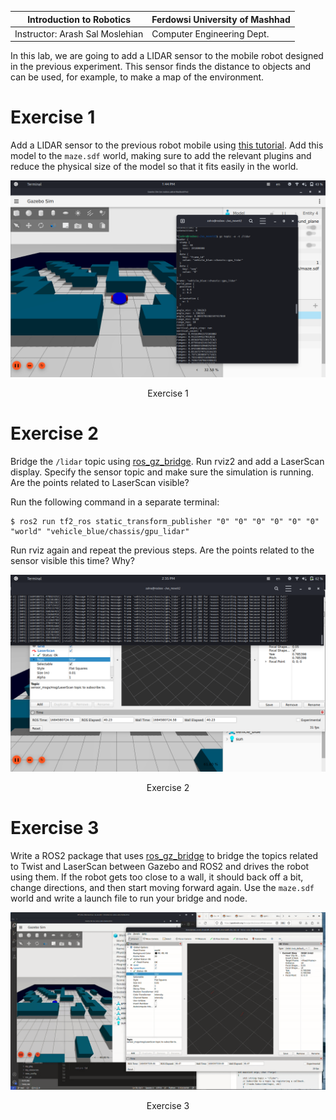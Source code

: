 |  Introduction to Robotics |  Ferdowsi University of Mashhad |
|---|---|
|  Instructor: Arash Sal Moslehian |  Computer Engineering Dept. |

In this lab, we are going to add a LIDAR sensor to the mobile robot designed in the previous experiment. This sensor finds the distance to objects and can be used, for example, to make a map of the environment.

# Exercise 1

Add a LIDAR sensor to the previous robot mobile using [this tutorial](https://gazebosim.org/docs/garden/sensors#lidar-sensor). Add this model to the `maze.sdf` world, making sure to add the relevant plugins and reduce the physical size of the model so that it fits easily in the world. 

<p align = "center">
<img src = "exec1.png">
</p>
<p align = "center">
Exercise 1
</p>


# Exercise 2

Bridge the `/lidar` topic using [ros_gz_bridge](https://github.com/gazebosim/ros_gz/tree/ros2/ros_gz_bridge). Run rviz2 and add a LaserScan display. Specify the sensor topic and make sure the simulation is running.  Are the points related to LaserScan visible?

Run the following command in a separate terminal:

``` shell
$ ros2 run tf2_ros static_transform_publisher "0" "0" "0" "0" "0" "0" "world" "vehicle_blue/chassis/gpu_lidar"
```

Run rviz again and repeat the previous steps. Are the points related to the sensor visible this time? Why?

<p align = "center">
<img src = "exec2.png">
</p>
<p align = "center">
Exercise 2
</p>


# Exercise 3

Write a ROS2 package  that uses [ros_gz_bridge](https://github.com/gazebosim/ros_gz/tree/ros2/ros_gz_bridge) to bridge the topics related to Twist and LaserScan between Gazebo and ROS2 and drives the robot using them. If the robot gets too close to a wall, it should back off a bit, change directions, and then start moving forward again. Use the `maze.sdf` world and write a launch file to run your bridge and node.

<p align = "center">
<img src = "exec3.gif">
</p>
<p align = "center">
Exercise 3
</p>


